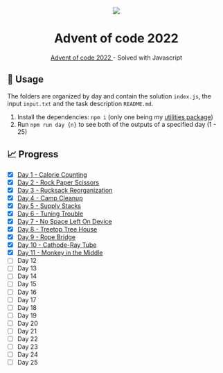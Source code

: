 <div align="center">
  <img src="https://user-images.githubusercontent.com/36193643/205037212-6cda9883-ce91-4e85-9121-885047ae5b13.png" />
</div>

<h1 align=center>Advent of code 2022</h1>
<p align=center>
  <a href="https://adventofcode.com/"> Advent of code 2022 </a> - Solved with Javascript
</p>

## 🚀 Usage

The folders are organized by day and contain the solution `index.js`, the input `input.txt` and the task description `README.md`.

1. Install the dependencies: `npm i` (only one being my [utilities package](https://github.com/MatijaNovosel/matija-utils))
2. Run `npm run day {n}` to see both of the outputs of a specified day (1 - 25)

## 📈 Progress

- [x] [Day 1 - Calorie Counting](https://github.com/MatijaNovosel/advent-of-code-2022/tree/master/01%20-%20Calorie%20Counting)
- [x] [Day 2 - Rock Paper Scissors](https://github.com/MatijaNovosel/advent-of-code-2022/tree/master/02%20-%20Rock%20Paper%20Scissors)
- [x] [Day 3 - Rucksack Reorganization](https://github.com/MatijaNovosel/advent-of-code-2022/tree/master/03%20-%20Rucksack%20Reorganization)
- [x] [Day 4 - Camp Cleanup](https://github.com/MatijaNovosel/advent-of-code-2022/tree/master/04%20-%20Camp%20Cleanup)
- [x] [Day 5 - Supply Stacks](https://github.com/MatijaNovosel/advent-of-code-2022/tree/master/05%20-%20Supply%20Stacks)
- [x] [Day 6 - Tuning Trouble](https://github.com/MatijaNovosel/advent-of-code-2022/tree/master/06%20-%20Tuning%20Trouble)
- [x] [Day 7 - No Space Left On Device](https://github.com/MatijaNovosel/advent-of-code-2022/tree/master/07%20-%20No%20Space%20Left%20On%20Device)
- [x] [Day 8 - Treetop Tree House](https://github.com/MatijaNovosel/advent-of-code-2022/tree/master/08%20-%20Treetop%20Tree%20House)
- [x] [Day 9 - Rope Bridge](https://github.com/MatijaNovosel/advent-of-code-2022/tree/master/09%20-%20Rope%20Bridge)
- [x] [Day 10 - Cathode-Ray Tube](https://github.com/MatijaNovosel/advent-of-code-2022/tree/master/10%20-%20Cathode-Ray%20Tube)
- [x] [Day 11 - Monkey in the Middle](https://github.com/MatijaNovosel/advent-of-code-2022/tree/master/11%20-%20Monkey%20in%20the%20Middle)
- [ ] Day 12
- [ ] Day 13
- [ ] Day 14
- [ ] Day 15
- [ ] Day 16
- [ ] Day 17
- [ ] Day 18
- [ ] Day 19
- [ ] Day 20
- [ ] Day 21
- [ ] Day 22
- [ ] Day 23
- [ ] Day 24
- [ ] Day 25
